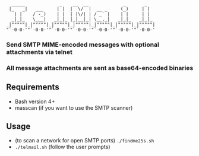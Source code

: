 ```text
  _____             _    __  __             _       _    
 |_   _|   ___     | |  |  \/  |  __ _     (_)     | |   
   | |    / -_)    | |  | |\/| | / _` |    | |     | |   
  _|_|_   \___|   _|_|_ |_|__|_| \__,_|   _|_|_   _|_|_  
_|"""""|_|"""""|_|"""""|_|"""""|_|"""""|_|"""""|_|"""""| 
"`-0-0-'"`-0-0-'"`-0-0-'"`-0-0-'"`-0-0-'"`-0-0-'"`-0-0-' 

```


### Send SMTP MIME-encoded messages with optional attachments via telnet  


### All message attachments are sent as base64-encoded binaries


## Requirements  

- Bash version 4+
- masscan (if you want to use the SMTP scanner) 


## Usage  

- (to scan a network for open SMTP ports) `./findme25s.sh`  
- `./telmail.sh` (follow the user prompts)  




